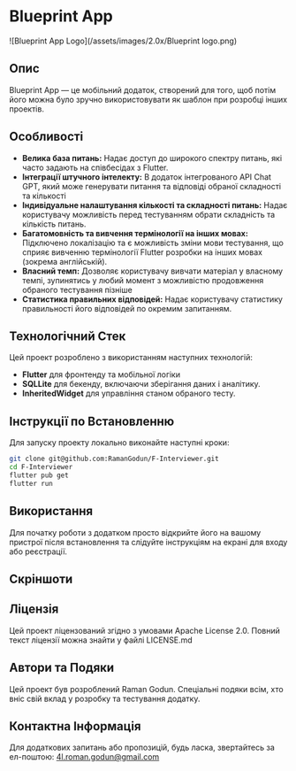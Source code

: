 # Blueprint App

![Blueprint App Logo](/assets/images/2.0x/Blueprint logo.png)

## Опис

Blueprint App — це мобільний додаток, створений для того, щоб потім його можна було зручно використовувати як шаблон при розробці інших проектів.

## Особливості

- **Велика база питань:** Надає доступ до широкого спектру питань, які часто задають на співбесідах з Flutter.
- **Інтеграції штучного інтелекту:** В додаток інтегрованого API Chat GPT, який може генерувати питання та відповіді обраної складності та кількості
- **Індивідуальне налаштування кількості та складності питань:** Надає користувачу можливість перед тестуванням обрати складність та кількість питань.
- **Багатомовність та вивчення термінології на інших мовах:** Підключено локалізацію та є можливість зміни мови тестування, що сприяє вивченню термінології Flutter розробки на інших мовах (зокрема англійській).
- **Власний темп:** Дозволяє користувачу вивчати матеріал у власному темпі, зупинятись у любий момент з можливістю продовження обраного тестування пізніше
- **Статистика правильних відповідей:** Надає користувачу статистику правильності його відповідей по окремим запитанням.

## Технологічний Стек

Цей проект розроблено з використанням наступних технологій:

- **Flutter** для фронтенду та мобільної логіки
- **SQLLite** для бекенду, включаючи зберігання даних і аналітику.
- **InheritedWidget** для управління станом обраного тесту.

## Інструкції по Встановленню

Для запуску проекту локально виконайте наступні кроки:

```bash
git clone git@github.com:RamanGodun/F-Interviewer.git
cd F-Interviewer
flutter pub get
flutter run
```

## Використання

Для початку роботи з додатком просто відкрийте його на вашому пристрої після встановлення та слідуйте інструкціям на екрані для входу або реєстрації.

## Скріншоти

## Ліцензія

Цей проект ліцензований згідно з умовами Apache License 2.0. Повний текст ліцензії можна знайти у файлі LICENSE.md

## Автори та Подяки

Цей проект був розроблений Raman Godun. Спеціальні подяки всім, хто вніс свій вклад у розробку та тестування додатку.

## Контактна Інформація

Для додаткових запитань або пропозицій, будь ласка, звертайтесь за ел-поштою: 4l.roman.godun@gmail.com
